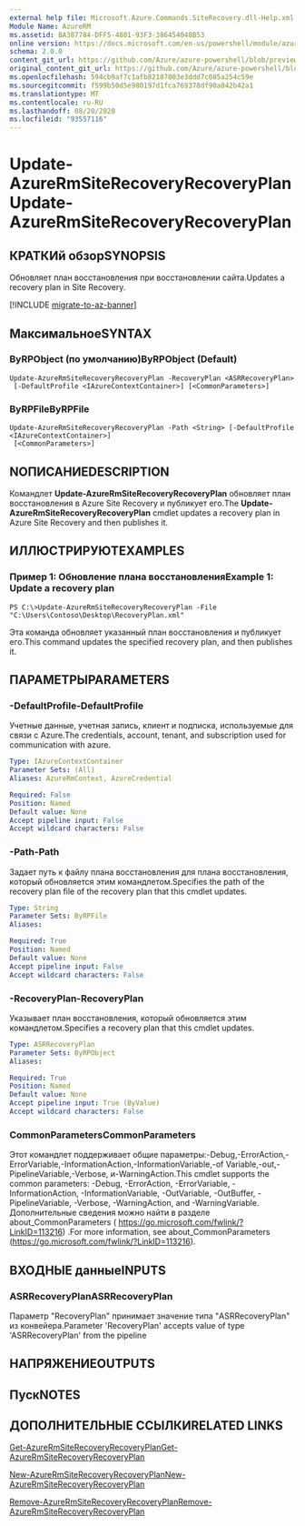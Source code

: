 ```yaml
---
external help file: Microsoft.Azure.Commands.SiteRecovery.dll-Help.xml
Module Name: AzureRM
ms.assetid: BA387784-DFF5-4801-93F3-386454040B53
online version: https://docs.microsoft.com/en-us/powershell/module/azurerm.siterecovery/update-azurermsiterecoveryrecoveryplan
schema: 2.0.0
content_git_url: https://github.com/Azure/azure-powershell/blob/preview/src/ResourceManager/SiteRecovery/Commands.SiteRecovery/help/Update-AzureRmSiteRecoveryRecoveryPlan.md
original_content_git_url: https://github.com/Azure/azure-powershell/blob/preview/src/ResourceManager/SiteRecovery/Commands.SiteRecovery/help/Update-AzureRmSiteRecoveryRecoveryPlan.md
ms.openlocfilehash: 594cb9af7c1afb82187003e3ddd7c085a254c59e
ms.sourcegitcommit: f599b50d5e980197d1fca769378df90a842b42a1
ms.translationtype: MT
ms.contentlocale: ru-RU
ms.lasthandoff: 08/20/2020
ms.locfileid: "93557116"
---
```

# <span data-ttu-id="71352-101">Update-AzureRmSiteRecoveryRecoveryPlan</span><span class="sxs-lookup"><span data-stu-id="71352-101">Update-AzureRmSiteRecoveryRecoveryPlan</span></span>

## <span data-ttu-id="71352-102">КРАТКИй обзор</span><span class="sxs-lookup"><span data-stu-id="71352-102">SYNOPSIS</span></span>
<span data-ttu-id="71352-103">Обновляет план восстановления при восстановлении сайта.</span><span class="sxs-lookup"><span data-stu-id="71352-103">Updates a recovery plan in Site Recovery.</span></span>

[!INCLUDE [migrate-to-az-banner](../../includes/migrate-to-az-banner.md)]

## <span data-ttu-id="71352-104">Максимальное</span><span class="sxs-lookup"><span data-stu-id="71352-104">SYNTAX</span></span>

### <span data-ttu-id="71352-105">ByRPObject (по умолчанию)</span><span class="sxs-lookup"><span data-stu-id="71352-105">ByRPObject (Default)</span></span>
```
Update-AzureRmSiteRecoveryRecoveryPlan -RecoveryPlan <ASRRecoveryPlan>
 [-DefaultProfile <IAzureContextContainer>] [<CommonParameters>]
```

### <span data-ttu-id="71352-106">ByRPFile</span><span class="sxs-lookup"><span data-stu-id="71352-106">ByRPFile</span></span>
```
Update-AzureRmSiteRecoveryRecoveryPlan -Path <String> [-DefaultProfile <IAzureContextContainer>]
 [<CommonParameters>]
```

## <span data-ttu-id="71352-107">NОПИСАНИЕ</span><span class="sxs-lookup"><span data-stu-id="71352-107">DESCRIPTION</span></span>
<span data-ttu-id="71352-108">Командлет **Update-AzureRmSiteRecoveryRecoveryPlan** обновляет план восстановления в Azure Site Recovery и публикует его.</span><span class="sxs-lookup"><span data-stu-id="71352-108">The **Update-AzureRmSiteRecoveryRecoveryPlan** cmdlet updates a recovery plan in Azure Site Recovery and then publishes it.</span></span>

## <span data-ttu-id="71352-109">ИЛЛЮСТРИРУЮТ</span><span class="sxs-lookup"><span data-stu-id="71352-109">EXAMPLES</span></span>

### <span data-ttu-id="71352-110">Пример 1: Обновление плана восстановления</span><span class="sxs-lookup"><span data-stu-id="71352-110">Example 1: Update a recovery plan</span></span>
```
PS C:\>Update-AzureRmSiteRecoveryRecoveryPlan -File "C:\Users\Contoso\Desktop\RecoveryPlan.xml"
```

<span data-ttu-id="71352-111">Эта команда обновляет указанный план восстановления и публикует его.</span><span class="sxs-lookup"><span data-stu-id="71352-111">This command updates the specified recovery plan, and then publishes it.</span></span>

## <span data-ttu-id="71352-112">ПАРАМЕТРЫ</span><span class="sxs-lookup"><span data-stu-id="71352-112">PARAMETERS</span></span>

### <span data-ttu-id="71352-113">-DefaultProfile</span><span class="sxs-lookup"><span data-stu-id="71352-113">-DefaultProfile</span></span>
<span data-ttu-id="71352-114">Учетные данные, учетная запись, клиент и подписка, используемые для связи с Azure.</span><span class="sxs-lookup"><span data-stu-id="71352-114">The credentials, account, tenant, and subscription used for communication with azure.</span></span>

```yaml
Type: IAzureContextContainer
Parameter Sets: (All)
Aliases: AzureRmContext, AzureCredential

Required: False
Position: Named
Default value: None
Accept pipeline input: False
Accept wildcard characters: False
```

### <span data-ttu-id="71352-115">-Path</span><span class="sxs-lookup"><span data-stu-id="71352-115">-Path</span></span>
<span data-ttu-id="71352-116">Задает путь к файлу плана восстановления для плана восстановления, который обновляется этим командлетом.</span><span class="sxs-lookup"><span data-stu-id="71352-116">Specifies the path of the recovery plan file of the recovery plan that this cmdlet updates.</span></span>

```yaml
Type: String
Parameter Sets: ByRPFile
Aliases: 

Required: True
Position: Named
Default value: None
Accept pipeline input: False
Accept wildcard characters: False
```

### <span data-ttu-id="71352-117">-RecoveryPlan</span><span class="sxs-lookup"><span data-stu-id="71352-117">-RecoveryPlan</span></span>
<span data-ttu-id="71352-118">Указывает план восстановления, который обновляется этим командлетом.</span><span class="sxs-lookup"><span data-stu-id="71352-118">Specifies a recovery plan that this cmdlet updates.</span></span>

```yaml
Type: ASRRecoveryPlan
Parameter Sets: ByRPObject
Aliases: 

Required: True
Position: Named
Default value: None
Accept pipeline input: True (ByValue)
Accept wildcard characters: False
```

### <span data-ttu-id="71352-119">CommonParameters</span><span class="sxs-lookup"><span data-stu-id="71352-119">CommonParameters</span></span>
<span data-ttu-id="71352-120">Этот командлет поддерживает общие параметры:-Debug,-ErrorAction,-ErrorVariable,-InformationAction,-InformationVariable,-of Variable,-out,-PipelineVariable,-Verbose, и-WarningAction.</span><span class="sxs-lookup"><span data-stu-id="71352-120">This cmdlet supports the common parameters: -Debug, -ErrorAction, -ErrorVariable, -InformationAction, -InformationVariable, -OutVariable, -OutBuffer, -PipelineVariable, -Verbose, -WarningAction, and -WarningVariable.</span></span> <span data-ttu-id="71352-121">Дополнительные сведения можно найти в разделе about_CommonParameters ( https://go.microsoft.com/fwlink/?LinkID=113216) .</span><span class="sxs-lookup"><span data-stu-id="71352-121">For more information, see about_CommonParameters (https://go.microsoft.com/fwlink/?LinkID=113216).</span></span>

## <span data-ttu-id="71352-122">ВХОДНЫЕ данные</span><span class="sxs-lookup"><span data-stu-id="71352-122">INPUTS</span></span>

### <span data-ttu-id="71352-123">ASRRecoveryPlan</span><span class="sxs-lookup"><span data-stu-id="71352-123">ASRRecoveryPlan</span></span>
<span data-ttu-id="71352-124">Параметр "RecoveryPlan" принимает значение типа "ASRRecoveryPlan" из конвейера.</span><span class="sxs-lookup"><span data-stu-id="71352-124">Parameter 'RecoveryPlan' accepts value of type 'ASRRecoveryPlan' from the pipeline</span></span>

## <span data-ttu-id="71352-125">НАПРЯЖЕНИЕ</span><span class="sxs-lookup"><span data-stu-id="71352-125">OUTPUTS</span></span>

## <span data-ttu-id="71352-126">Пуск</span><span class="sxs-lookup"><span data-stu-id="71352-126">NOTES</span></span>

## <span data-ttu-id="71352-127">ДОПОЛНИТЕЛЬНЫЕ ССЫЛКИ</span><span class="sxs-lookup"><span data-stu-id="71352-127">RELATED LINKS</span></span>

[<span data-ttu-id="71352-128">Get-AzureRmSiteRecoveryRecoveryPlan</span><span class="sxs-lookup"><span data-stu-id="71352-128">Get-AzureRmSiteRecoveryRecoveryPlan</span></span>](./Get-AzureRmSiteRecoveryRecoveryPlan.md)

[<span data-ttu-id="71352-129">New-AzureRmSiteRecoveryRecoveryPlan</span><span class="sxs-lookup"><span data-stu-id="71352-129">New-AzureRmSiteRecoveryRecoveryPlan</span></span>](./New-AzureRmSiteRecoveryRecoveryPlan.md)

[<span data-ttu-id="71352-130">Remove-AzureRmSiteRecoveryRecoveryPlan</span><span class="sxs-lookup"><span data-stu-id="71352-130">Remove-AzureRmSiteRecoveryRecoveryPlan</span></span>](./Remove-AzureRmSiteRecoveryRecoveryPlan.md)


